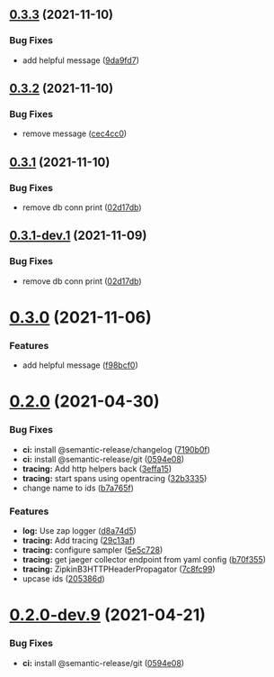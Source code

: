## [0.3.3](https://github.com/joaofnds/foo/compare/0.3.2...0.3.3) (2021-11-10)


### Bug Fixes

* add helpful message ([9da9fd7](https://github.com/joaofnds/foo/commit/9da9fd7e84583b643e7fb384f68ea667186b9f59))

## [0.3.2](https://github.com/joaofnds/foo/compare/0.3.1...0.3.2) (2021-11-10)


### Bug Fixes

* remove message ([cec4cc0](https://github.com/joaofnds/foo/commit/cec4cc00383b70596a7c031d5e09acafe4f28068))

## [0.3.1](https://github.com/joaofnds/foo/compare/0.3.0...0.3.1) (2021-11-10)


### Bug Fixes

* remove db conn print ([02d17db](https://github.com/joaofnds/foo/commit/02d17db947c16f80ca1585c4cd9bf9ba8e7d964f))

## [0.3.1-dev.1](https://github.com/joaofnds/foo/compare/0.3.0...0.3.1-dev.1) (2021-11-09)


### Bug Fixes

* remove db conn print ([02d17db](https://github.com/joaofnds/foo/commit/02d17db947c16f80ca1585c4cd9bf9ba8e7d964f))

# [0.3.0](https://github.com/joaofnds/foo/compare/0.2.0...0.3.0) (2021-11-06)


### Features

* add helpful message ([f98bcf0](https://github.com/joaofnds/foo/commit/f98bcf04388e7e7bb4fa07ad9a4a518dfdc3528d))

# [0.2.0](https://github.com/joaofnds/foo/compare/0.1.0...0.2.0) (2021-04-30)


### Bug Fixes

* **ci:** install @semantic-release/changelog ([7190b0f](https://github.com/joaofnds/foo/commit/7190b0f257b7759b958d32f72dd2710f335226aa))
* **ci:** install @semantic-release/git ([0594e08](https://github.com/joaofnds/foo/commit/0594e082cc88839aefc366109a741fb3d2820b82))
* **tracing:** Add http helpers back ([3effa15](https://github.com/joaofnds/foo/commit/3effa15b74413bd41c2335cc7cc587ee55b2a9db))
* **tracing:** start spans using opentracing ([32b3335](https://github.com/joaofnds/foo/commit/32b3335b48d2a65891593a81dd0800aceba2208f))
* change name to ids ([b7a765f](https://github.com/joaofnds/foo/commit/b7a765feb19b3e6de87df9730dfd45682f603495))


### Features

* **log:** Use zap logger ([d8a74d5](https://github.com/joaofnds/foo/commit/d8a74d5dae8e7efc5445165cb4f98faec60749b6))
* **tracing:** Add tracing ([29c13af](https://github.com/joaofnds/foo/commit/29c13af16712e7221d4d7a291aef8411649dc7ee))
* **tracing:** configure sampler ([5e5c728](https://github.com/joaofnds/foo/commit/5e5c728aa621e70b9be59a0f2cde1b287c8e65a7))
* **tracing:** get jaeger collector endpoint from yaml config ([b70f355](https://github.com/joaofnds/foo/commit/b70f3556e351deb672b4c6eb7504df8f30176469))
* **tracing:** ZipkinB3HTTPHeaderPropagator ([7c8fc99](https://github.com/joaofnds/foo/commit/7c8fc995ea62f44585fcd06c098809b53ff08335))
* upcase ids ([205386d](https://github.com/joaofnds/foo/commit/205386da865d6f576611e2c9b194070ab78c3f2d))

# [0.2.0-dev.9](https://github.com/joaofnds/foo/compare/0.2.0-dev.8...0.2.0-dev.9) (2021-04-21)


### Bug Fixes

* **ci:** install @semantic-release/git ([0594e08](https://github.com/joaofnds/foo/commit/0594e082cc88839aefc366109a741fb3d2820b82))
